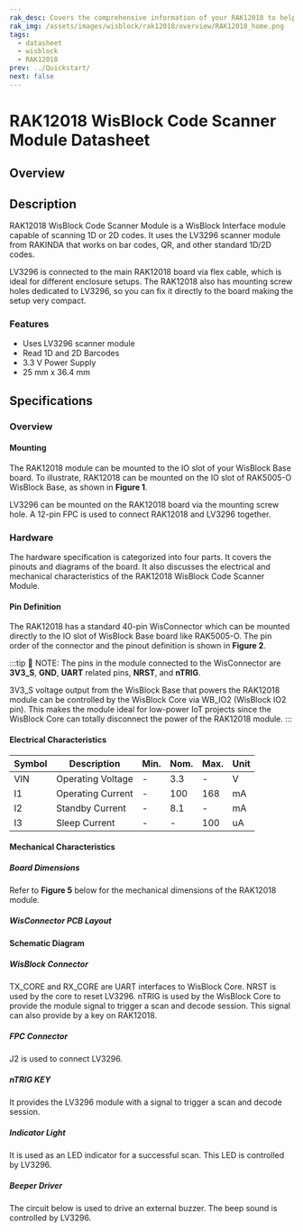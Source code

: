 ```yaml
---
rak_desc: Covers the comprehensive information of your RAK12018 to help you use it. This information includes technical specifications, characteristics, and requirements, and it also discusses the device components.
rak_img: /assets/images/wisblock/rak12018/overview/RAK12018_home.png
tags:
  - datasheet
  - wisblock
  - RAK12018
prev: ../Quickstart/
next: false
---
```


# RAK12018 WisBlock Code Scanner Module Datasheet

## Overview

## Description

RAK12018 WisBlock Code Scanner Module is a WisBlock Interface module capable of scanning 1D or 2D codes. It uses the LV3296 scanner module from RAKINDA that works on bar codes, QR, and other standard 1D/2D codes. 

LV3296 is connected to the main RAK12018 board via flex cable, which is ideal for different enclosure setups. The RAK12018 also has mounting screw holes dedicated to LV3296, so you can fix it directly to the board making the setup very compact.


### Features

- Uses LV3296 scanner module
- Read 1D and 2D Barcodes
- 3.3&nbsp;V Power Supply
- 25&nbsp;mm x 36.4&nbsp;mm

## Specifications

### Overview

#### Mounting

The RAK12018 module can be mounted to the IO slot of your WisBlock Base board. To illustrate, RAK12018 can be mounted on the IO slot of RAK5005-O WisBlock Base, as shown in **Figure 1**.

<rk-img
  src="/assets/images/wisblock/rak12018/datasheet/RAK12018-mounting.png"
  width="60%"
  caption="RAK12018 Mounting to WisBlock Base"
/>

LV3296 can be mounted on the RAK12018 board via the mounting screw hole. A 12-pin FPC is used to connect RAK12018 and LV3296 together.

### Hardware

The hardware specification is categorized into four parts. It covers the pinouts and diagrams of the board. It also discusses the electrical and mechanical characteristics of the RAK12018 WisBlock Code Scanner Module.

#### Pin Definition

The RAK12018 has a standard 40-pin WisConnector which can be mounted directly to the IO slot of WisBlock Base board like RAK5005-O. The pin order of the connector and the pinout definition is shown in **Figure 2**. 

<rk-img
  src="/assets/images/wisblock/rak12018/datasheet/RAK12018_Pinouts.svg"
  width="70%"
  caption="RAK12018 Pin Definition"
/>

:::tip 📝 NOTE:
The pins in the module connected to the WisConnector are **3V3_S**, **GND**, **UART** related pins, **NRST**, and **nTRIG**.

3V3_S voltage output from the WisBlock Base that powers the RAK12018 module can be controlled by the WisBlock Core via WB_IO2 (WisBlock IO2 pin). This makes the module ideal for low-power IoT projects since the WisBlock Core can totally disconnect the power of the RAK12018 module.
:::

#### Electrical Characteristics

| Symbol | Description       | Min. | Nom. | Max. | Unit |
| ------ | ----------------- | ---- | ---- | ---- | ---- |
| VIN    | Operating Voltage | -    | 3.3  | -    | V    |
| I1     | Operating Current | -    | 100  | 168  | mA   |
| I2     | Standby Current   | -    | 8.1  | -    | mA   |
| I3     | Sleep Current     | -    | -    | 100  | uA   |

#### Mechanical Characteristics

##### Board Dimensions

Refer to **Figure 5** below for the mechanical dimensions of the RAK12018 module.

<rk-img
  src="/assets/images/wisblock/rak12018/datasheet/mechanical-dimensions.png"
  width="80%"
  caption="RAK12018 Mechanical Dimensions"
/>

##### WisConnector PCB Layout

<rk-img
  src="/assets/images/wisblock/rak12018/datasheet/MxxS1003K6M.png"
  width="100%"
  caption="WisConnector PCB footprint and recommendations"
/>

#### Schematic Diagram

<rk-img
  src="/assets/images/wisblock/rak12018/datasheet/rak12018_sch.png"
  width="100%"
  caption="RAK12018 Schematic Diagram"
/>

##### WisBlock Connector

TX_CORE and RX_CORE are UART interfaces to WisBlock Core. NRST is used by the core to reset LV3296. nTRIG is used by the WisBlock Core to provide the module signal to trigger a scan and decode session. This signal can also provide by a key on RAK12018.

<rk-img
  src="/assets/images/wisblock/rak12018/datasheet/rak12018_connector.png"
  width="45%"
  caption="WisBlock Connector"
/>

##### FPC Connector

J2 is used to connect LV3296.

<rk-img
  src="/assets/images/wisblock/rak12018/datasheet/rak12018_fpc.png"
  width="30%"
  caption="FPC Connector"
/>

##### nTRIG KEY

It provides the LV3296 module with a signal to trigger a scan and decode session.

<rk-img
  src="/assets/images/wisblock/rak12018/datasheet/rak12018_ntrig.png"
  width="30%"
  caption="nTrigger Key"
/>  


##### Indicator Light 

It is used as an LED indicator for a successful scan. This LED is controlled by LV3296.

<rk-img
  src="/assets/images/wisblock/rak12018/datasheet/rak12018_light.png"
  width="30%"
  caption="Indicator Light"
/>  

##### Beeper Driver

The circuit below is used to drive an external buzzer. The beep sound is controlled by LV3296.

<rk-img
  src="/assets/images/wisblock/rak12018/datasheet/rak12018_buzzer.png"
  width="40%"
  caption="Beeper Driver"
/>  
